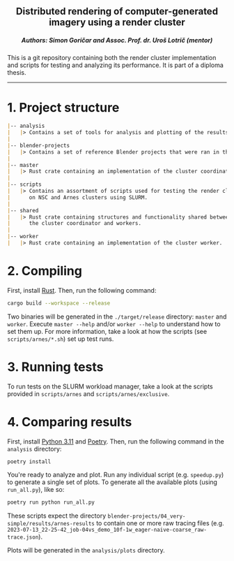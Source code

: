 <div align="center">
  <h2 align="center">Distributed rendering of computer-generated <br>imagery using a render cluster</h2>
  <h5 align="center">Authors: Simon Goričar and Assoc. Prof. dr. Uroš Lotrič (mentor)</h5>
</div>

This is a git repository containing both the render cluster implementation and scripts for 
testing and analyzing its performance.
It is part of a diploma thesis.

---


# 1. Project structure
```markdown
|-- analysis
|   |> Contains a set of tools for analysis and plotting of the results, written in Python.
|
|-- blender-projects
|   |> Contains a set of reference Blender projects that were ran in the performance tests. 
|
|-- master
|   |> Rust crate containing an implementation of the cluster coordinator.
|
|-- scripts
|   |> Contains an assortment of scripts used for testing the render cluster 
|      on NSC and Arnes clusters using SLURM.
|
|-- shared
|   |> Rust crate containing structures and functionality shared between 
|      the cluster coordinator and workers.
|
|-- worker
|   |> Rust crate containing an implementation of the cluster worker.
```


# 2. Compiling
First, install [Rust](https://www.rust-lang.org/learn/get-started). Then, run the following command:
```bash
cargo build --workspace --release
```

Two binaries will be generated in the `./target/release` directory: `master` and `worker`.
Execute `master --help` and/or `worker --help` to understand how to set them up. 
For more information, take a look at how the scripts (see `scripts/arnes/*.sh`) set up test runs.


# 3. Running tests
To run tests on the SLURM workload manager, take a look at the scripts provided in 
`scripts/arnes` and `scripts/arnes/exclusive`.


# 4. Comparing results
First, install [Python 3.11](https://www.python.org/) and [Poetry](https://python-poetry.org/).
Then, run the following command in the `analysis` directory:

```bash
poetry install
```

You're ready to analyze and plot. 
Run any individual script (e.g. `speedup.py`) to generate a single set of plots. 
To generate all the available plots (using `run_all.py`), like so:

```bash
poetry run python run_all.py
```

These scripts expect the directory `blender-projects/04_very-simple/results/arnes-results` to contain
one or more raw tracing files (e.g. `2023-07-13_22-25-42_job-04vs_demo_10f-1w_eager-naive-coarse_raw-trace.json`).

Plots will be generated in the `analysis/plots` directory.
